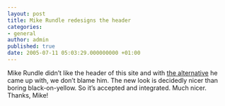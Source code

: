```yaml
---
layout: post
title: Mike Rundle redesigns the header
categories:
- general
author: admin
published: true
date: 2005-07-11 05:03:29.000000000 +01:00
---
```

<p>Mike Rundle didn&#8217;t like the header of this site and with <a href="http://phark.typepad.com/phark/2005/07/ruby_on_rails_r.html">the alternative</a> he came up with, we don&#8217;t blame him. The new look is decidedly nicer than boring black-on-yellow. So it&#8217;s accepted and integrated. Much nicer. Thanks, Mike!</p>